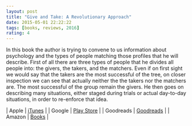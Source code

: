 ```yaml
---
layout: post
title: "Give and Take: A Revolutionary Approach"
date: 2015-05-01 22:22:22
tags: [books, reviews, 2016]
rating: 4
---
```


In this book the author is trying to convene to us information about psychology and the types of people matching those profiles that he will describe.
First of all there are three types of people that he divides all people into: the givers, the takers, and the matchers.
Even if on first sight we would say that the takers are the most successful of the tree, on closer inspection we can see that actually neither the the takers nor the matchers are. The most successful of the group remain the givers.
He then goes on describing many situations, either staged during trials or actual day-to-day situations, in order to re-enforce that idea.


| Apple      | [iTunes] |
| Google     | [Play Store] |
| Goodreads  | [Goodreads] |
| Amazon     | [Books] |

[iTunes]: https://itunes.apple.com/us/book/
[Goodreads]: https://www.goodreads.com/book/show/
[Play Store]: https://play.google.com/store/books/details/
[Books]: http://www.amazon.com/
